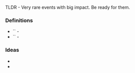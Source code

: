 TLDR - Very rare events with big impact. Be ready for them.

### Definitions
* `` - 
* `` - 

### Ideas
* 
* 
